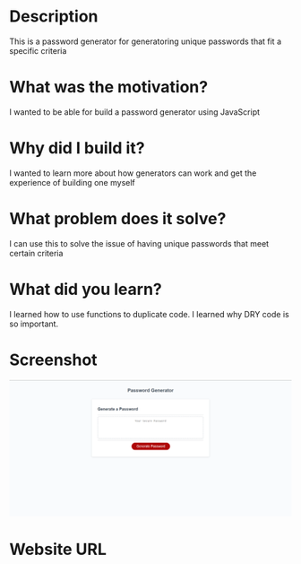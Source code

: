 # Description
This is a password generator for generatoring unique passwords that fit a specific criteria
# What was the motivation?
I wanted to be able for build a password generator using JavaScript
# Why did I build it?
I wanted to learn more about how generators can work and get the experience of building one myself
# What problem does it solve?
I can use this to solve the issue of having unique passwords that meet certain criteria
# What did you learn?
I learned how to use functions to duplicate code. I learned why DRY code is so important.
# Screenshot
![Screenshot](assets/screenshot.png)
# Website URL

